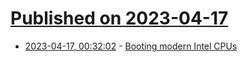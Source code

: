 # [Published on 2023-04-17](index.md)

* [2023-04-17, 00:32:02](https://lobste.rs/s/0auecd/booting_modern_intel_cpus) - [Booting modern Intel CPUs](https://mjg59.dreamwidth.org/66109.html)
